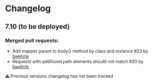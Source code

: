 # Changelog

## 7.10 (to be deployed)

### Merged pull requests: 

- Add mapper param to body() method by class and instance #23 by [bwehrle](https://github.com/bwehrle)
- Requests with additional path elements should not match #20 by [bwehrle](https://github.com/bwehrle)

:warning: Previous versions changelog has not been tracked
